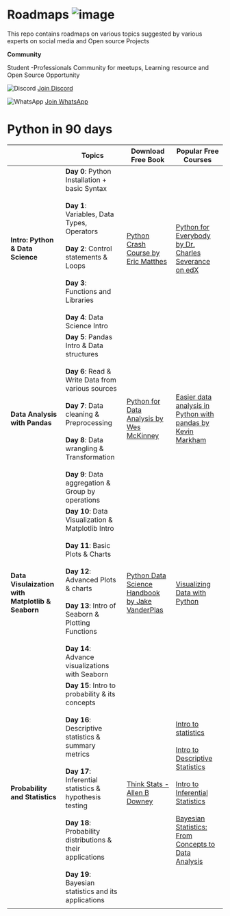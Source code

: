 # Roadmaps ![image](https://cdn.pixabay.com/photo/2020/02/07/12/40/emoji-4827058__340.png)
This repo contains roadmaps on various topics suggested by various experts on social media and Open source Projects


**Community**

Student -Professionals Community for meetups, Learning resource and Open Source Opportunity 

![Discord](https://cdn-icons-png.flaticon.com/128/5968/5968756.png) [Join Discord](https://discord.gg/a7yMsgBJqe)

![WhatsApp](https://cdn-icons-png.flaticon.com/128/3670/3670051.png) [Join WhatsApp](https://chat.whatsapp.com/IHXSSZtYRTzLLVcYb3MYKh)


# Python in 90 days 


|                                                  	| **Topics**                                                                                                                                                                                                                                                                                               	| **Download Free Book**                                                                                                                                                                         	| **Popular Free Courses**                                                                                                                                                                                                                                                                                                                                                                                                                                                                                                                                                                                                                                                                                                                                                                                                                                                                                                                                                                                                                             	|
|--------------------------------------------------	|----------------------------------------------------------------------------------------------------------------------------------------------------------------------------------------------------------------------------------------------------------------------------------------------------------	|------------------------------------------------------------------------------------------------------------------------------------------------------------------------------------------------	|------------------------------------------------------------------------------------------------------------------------------------------------------------------------------------------------------------------------------------------------------------------------------------------------------------------------------------------------------------------------------------------------------------------------------------------------------------------------------------------------------------------------------------------------------------------------------------------------------------------------------------------------------------------------------------------------------------------------------------------------------------------------------------------------------------------------------------------------------------------------------------------------------------------------------------------------------------------------------------------------------------------------------------------------------	|
| **Intro: Python & Data Science**                 	| **Day 0**: Python Installation + basic Syntax<br><br>**Day 1**: Variables, Data Types, Operators<br><br>**Day 2**: Control statements & Loops<br><br>**Day 3**: Functions and Libraries<br><br>**Day 4**: Data Science Intro                                                                             	| [Python Crash Course by Eric Matthes](https://github.com/sivolko/roadmaps/blob/f666062441e60a906dc0392fd7930cc371486050/python/No.Starch.Python.Oct.pdf)                                       	| [Python for Everybody by Dr. Charles Severance on edX](https://www.edx.org/course/programming-for-everybody-getting-started-with-pyt?utm_source=website&utm_medium=partner-marketing&utm_campaign=michiganx&utm_term=Programming+for+Everybody+%28Getting+Started+with+Python%29&utm_content=michigan-online)                                                                                                                                                                                                                                                                                                                                                                                                                                                                                                                                                                                                                                                                                                                                        	|
| **Data Analysis with Pandas**                    	| **Day 5**: Pandas Intro & Data structures<br><br>**Day 6**: Read & Write Data from various sources<br><br>**Day 7**: Data cleaning & Preprocessing<br> <br>**Day 8**: Data wrangling & Transformation<br> <br>**Day 9**: Data aggregation & Group by operations                                          	| [Python for Data Analysis by Wes McKinney](https://github.com/sivolko/roadmaps/blob/f666062441e60a906dc0392fd7930cc371486050/python/Python-for-Data-Analysis.pdf)                              	| [Easier data analysis in Python with pandas by Kevin Markham](https://www.dataschool.io/easier-data-analysis-with-pandas/)                                                                                                                                                                                                                                                                                                                                                                                                                                                                                                                                                                                                                                                                                                                                                                                                                                                                                                                           	|
| **Data Visulaization with Matplotlib & Seaborn** 	| **Day 10**: Data Visualization & Matplotlib Intro<br><br>**Day 11**: Basic Plots & Charts<br><br>**Day 12**: Advanced Plots & charts <br><br>**Day 13**: Intro of Seaborn & Plotting Functions<br><br>**Day 14**: Advance visualizations with Seaborn                                                    	| [Python Data Science Handbook by Jake VanderPlas](https://github.com/sivolko/roadmaps/blob/f62dc664dafe4a5ab8088fed909b79d55affbcbd/python/Python%20Data%20Science%20Handbook%20.pdf)          	| [Visualizing Data with Python](https://www.edx.org/course/visualizing-data-with-python)                                                                                                                                                                                                                                                                                                                                                                                                                                                                                                                                                                                                                                                                                                                                                                                                                                                                                                                                                              	|
| **Probability and Statistics**                   	| **Day 15**: Intro to probability & its concepts<br><br>**Day 16**: Descriptive statistics & summary metrics<br><br>**Day 17**: Inferential statistics & hypothesis testing<br><br>**Day 18**: Probability distributions & their applications<br><br>**Day 19**: Bayesian statistics and its applications 	| [Think Stats -Allen B Downey](https://github.com/sivolko/roadmaps/blob/f62dc664dafe4a5ab8088fed909b79d55affbcbd/python/Think%20Stats,%202nd%20Edition_%20Exploratory%20Data%20Analysis%20.pdf) 	| [Intro to statistics](https://www.udacity.com/course/intro-to-statistics--st101?irclickid=Sut3jIQYLxyNWBaUno3exzXwUkAQnMXqCTwN0c0&irgwc=1&utm_source=affiliate&utm_medium=&aff=2406137&utm_term=&utm_campaign=__&utm_content=&adid=786224)<br><br>[Intro to Descriptive Statistics](https://www.udacity.com/course/intro-to-descriptive-statistics--ud827?irclickid=Sut3jIQYLxyNWBaUno3exzXwUkAQnJzKCTwN0c0&irgwc=1&utm_source=affiliate&utm_medium=&aff=2406137&utm_term=&utm_campaign=__&utm_content=&adid=786224)<br><br>[Intro to Inferential Statistics](https://www.udacity.com/course/intro-to-inferential-statistics--ud201?irclickid=Sut3jIQYLxyNWBaUno3exzXwUkAQnJVSCTwN0c0&irgwc=1&utm_source=affiliate&utm_medium=&aff=2406137&utm_term=&utm_campaign=__&utm_content=&adid=786224)<br><br>[Bayesian Statistics: From Concepts to Data Analysis](https://www.coursera.org/learn/bayesian-statistics?irclickid=zV4S34VyAxyNRnB0or1Skx6ZUkAQnJXaCTwN0c0&irgwc=1&utm_medium=partners&utm_source=impact&utm_campaign=3310965&utm_content=b2c) 	|
|                                                  	|                                                                                                                                                                                                                                                                                                          	|                                                                                                                                                                                                	|                                                                                                                                                                                                                                                                                                                                                                                                                                                                                                                                                                                                                                                                                                                                                                                                                                                                                                                                                                                                                                                      	|
